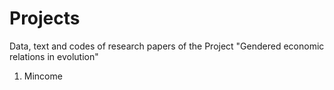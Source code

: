 # Projects
Data, text and codes of research papers of the Project "Gendered economic relations in evolution" 
1) Mincome 

